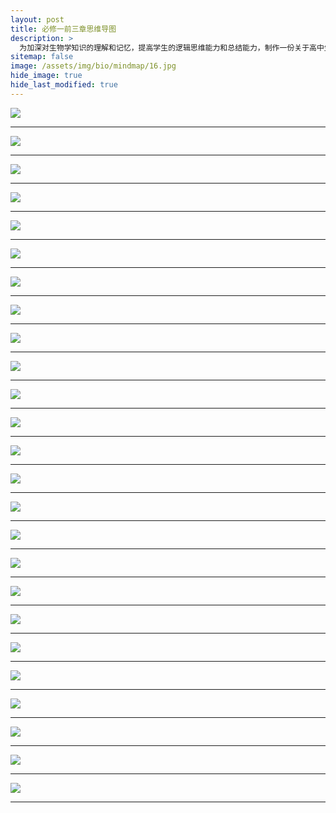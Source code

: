 ```yaml
---
layout: post
title: 必修一前三章思维导图
description: >
  为加深对生物学知识的理解和记忆，提高学生的逻辑思维能力和总结能力，制作一份关于高中生物必修一前三章的思维导图。
sitemap: false
image: /assets/img/bio/mindmap/16.jpg
hide_image: true
hide_last_modified: true
---
```


![](../../assets/img/bio/mindmap/1.jpg)

---

![](../../assets/img/bio/mindmap/2.jpg)

---

![](../../assets/img/bio/mindmap/3.jpg)

---

![](../../assets/img/bio/mindmap/4.jpg)

---

![](../../assets/img/bio/mindmap/5.jpg)

---

![](../../assets/img/bio/mindmap/6.jpg)

---

![](../../assets/img/bio/mindmap/7.jpg)

---

![](../../assets/img/bio/mindmap/8.jpg)

---

![](../../assets/img/bio/mindmap/9.jpg)

---

![](../../assets/img/bio/mindmap/10.jpg)

---

![](../../assets/img/bio/mindmap/11.jpg)

---

![](../../assets/img/bio/mindmap/12.jpg)

---

![](../../assets/img/bio/mindmap/13.jpg)

---

![](../../assets/img/bio/mindmap/14.jpg)

---

![](../../assets/img/bio/mindmap/15.jpg)

---

![](../../assets/img/bio/mindmap/16.jpg)

---

![](../../assets/img/bio/mindmap/17.jpg)

---

![](../../assets/img/bio/mindmap/18.jpg)

---

![](../../assets/img/bio/mindmap/19.jpg)

---

![](../../assets/img/bio/mindmap/20.jpg)

---

![](../../assets/img/bio/mindmap/21.jpg)

---

![](../../assets/img/bio/mindmap/22.jpg)

---

![](../../assets/img/bio/mindmap/23.jpg)

---

![](../../assets/img/bio/mindmap/24.jpg)

---

![](../../assets/img/bio/mindmap/25.jpg)

---
